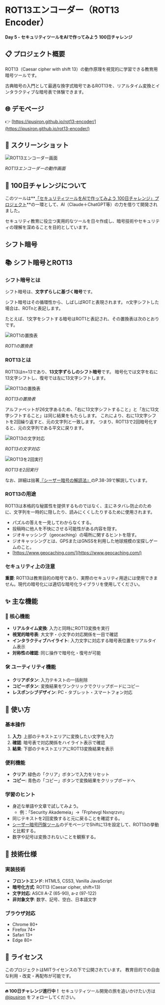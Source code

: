 # ROT13エンコーダー（ROT13 Encoder）

**Day 5 - セキュリティツールをAIで作ってみよう 100日チャレンジ**

## 📋 プロジェクト概要

ROT13（Caesar cipher with shift 13）の動作原理を視覚的に学習できる教育用暗号ツールです。

古典暗号の入門として最適な換字式暗号であるROT13を、リアルタイム変換とインタラクティブな暗号表で体験できます。

## 🌐 デモページ

👉 [https://ipusiron.github.io/rot13-encoder/](https://ipusiron.github.io/rot13-encoder/)

## 📸 スクリーンショット

![ROT13エンコーダー画面](sample.png)

*ROT13エンコーダーの動作画面*

## 🎯 100日チャレンジについて

このツールは**[「セキュリティツールをAIで作ってみよう 100日チャレンジ」プロジェクト](https://akademeia.info/?page_id=42163)**の一環として、AI（Claude＋ChatGPT等）の力を借りて開発されました。

セキュリティ教育に役立つ実用的なツールを日々作成し、暗号技術やセキュリティの理解を深めることを目的としています。

## シフト暗号

## 📚 シフト暗号とROT13

### シフト暗号とは

シフト暗号は、**文字ずらしに基づく暗号**です。

シフト暗号はその循環性から、しばしばROTと表現されます。
n文字シフトした場合は、ROTnと表記します。

たとえば、1文字をシフトする暗号はROT1と表記され、その置換表は次のとおりです。

![ROT1の置換表](rot1_tikanhyou.png)

*ROT1の置換表*

### ROT13とは

ROT13はn=13であり、**13文字ずらしのシフト暗号**です。
暗号化では文字を右に13文字シフトし、復号では左に13文字シフトします。

![ROT13の置換表](rot13_tikanhyou.png)

*ROT13の置換表*

アルファベットが26文字あるため、「右に13文字シフトすること」と「左に13文字シフトすること」は同じ結果をもたらします。
これにより、右に13文字シフトを2回繰り返すと、元の文字列と一致します。
つまり、ROT13で2回暗号化すると、元の文字列である平文に戻ります。

![ROT13の文字対応](rot13_mapping.png)

*ROT13の文字対応*

![ROT13を2回実行](rot13_and_rot13.png)

*ROT13を2回実行*

なお、詳細は拙著[『シーザー暗号の解読法』](https://akademeia.info/?page_id=37037)のP.38-39で解説しています。

### ROT13の用途

ROT13は本格的な秘匿性を提供するものではなく、主にネタバレ防止のために、文字列を一時的に隠したり、読みにくくしたりするために使用されます。

 - パズルの答えを一見してわからなくする。
 - 投稿時に他人を不快にさせる可能性がある内容を隠す。
 - ジオキャッシング（geocaching）の場所に関するヒントを隠す。
  - ジオキャッシングとは、GPSまたはGNSSを利用した地球規模の宝探しゲームのこと。
  - [https://www.geocaching.com/](https://www.geocaching.com/)

### セキュリティ上の注意
**重要**: ROT13は教育目的の暗号であり、実際のセキュリティ用途には使用できません。現代の暗号化には適切な暗号化ライブラリを使用してください。

## ✨ 主な機能

### 🔧 核心機能
- **リアルタイム変換**: 入力と同時にROT13変換を実行
- **視覚的暗号表**: 大文字・小文字の対応関係を一目で確認
- **インタラクティブハイライト**: 入力文字に対応する暗号表位置をリアルタイム表示
- **対称性の確認**: 同じ操作で暗号化・復号が可能

### 🛠️ ユーティリティ機能
- **クリアボタン**: 入力テキストの一括削除
- **コピーボタン**: 変換結果をワンクリックでクリップボードにコピー
- **レスポンシブデザイン**: PC・タブレット・スマートフォン対応

## 🚀 使い方

### 基本操作
1. **入力**: 上部のテキストエリアに変換したい文字を入力
2. **確認**: 暗号表で対応関係をハイライト表示で確認
3. **結果**: 下部のテキストエリアにROT13変換結果を表示

### 便利機能
- **クリア**: 緑色の「クリア」ボタンで入力をリセット
- **コピー**: 青色の「コピー」ボタンで変換結果をクリップボードへ

### 学習のヒント
- 身近な単語や文章で試してみよう。
  - 例：「Security Akademeia」→「Frphevgl Nxnqrzvn」
- 同じテキストを2回変換すると元に戻ることを確認する。
- [シーザー暗号円盤ツール](https://github.com/ipusiron/caesar-cipher-wheel)のデモページでShiftに13を設定して、ROT13の挙動と比較する。
- 数字や記号は変換されないことを観察する。

## 🔧 技術仕様

### 実装技術
- **フロントエンド**: HTML5, CSS3, Vanilla JavaScript
- **暗号化方式**: ROT13 (Caesar cipher, shift=13)
- **文字対応**: ASCII A-Z (65-90), a-z (97-122)
- **非対象文字**: 数字、記号、空白、日本語文字

### ブラウザ対応
- Chrome 80+
- Firefox 74+
- Safari 13+
- Edge 80+

## 📄 ライセンス

このプロジェクトはMITライセンスの下で公開されています。
教育目的での自由な利用・改変・再配布が可能です。

---

**🔥 100日チャレンジ進行中！** セキュリティツール開発の旅を追いかけたい方は [@ipusiron](https://x.com/ipusiron) をフォローしてください。
